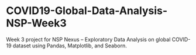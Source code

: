 # COVID19-Global-Data-Analysis-NSP-Week3
Week 3 project for NSP Nexus – Exploratory Data Analysis on global COVID-19 dataset using Pandas, Matplotlib, and Seaborn.
